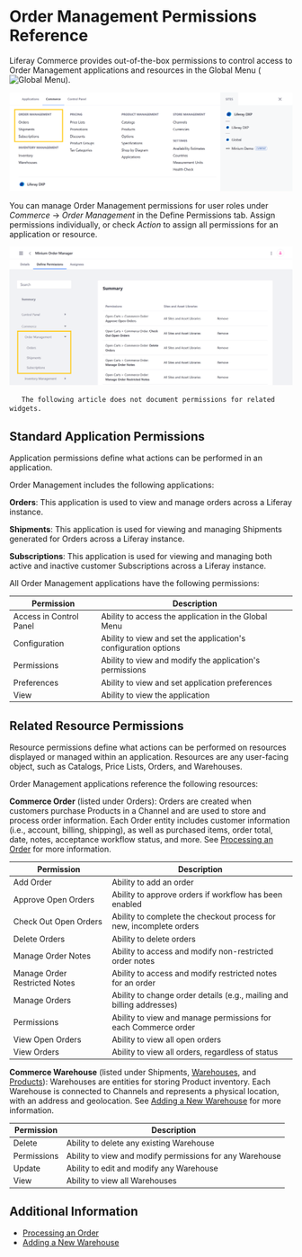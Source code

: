 # Order Management Permissions Reference

Liferay Commerce provides out-of-the-box permissions to control access to Order Management applications and resources in the Global Menu (![Global Menu](../../images/icon-applications-menu.png)).

![Control access to Order Management applications and resources.](./order-management-permissions-reference/images/01.png)

You can manage Order Management permissions for user roles under *Commerce* &rarr; *Order Management* in the Define Permissions tab. Assign permissions individually, or check *Action* to assign all permissions for an application or resource.

![Manage Order Management permissions for user roles in the Define Permissions tab.](./order-management-permissions-reference/images/02.png)

```note::
   The following article does not document permissions for related widgets.
```

## Standard Application Permissions

Application permissions define what actions can be performed in an application.

Order Management includes the following applications:

**Orders**: This application is used to view and manage orders across a Liferay instance.

**Shipments**: This application is used for viewing and managing Shipments generated for Orders across a Liferay instance.

**Subscriptions**: This application is used for viewing and managing both active and inactive customer Subscriptions across a Liferay instance.

All Order Management applications have the following permissions:

| Permission | Description |
| --- | --- |
| Access in Control Panel | Ability to access the application in the Global Menu |
| Configuration | Ability to view and set the application's configuration options |
| Permissions | Ability to view and modify the application's permissions |
| Preferences | Ability to view and set application preferences |
| View | Ability to view the application |

## Related Resource Permissions

Resource permissions define what actions can be performed on resources displayed or managed within an application. Resources are any user-facing object, such as Catalogs, Price Lists, Orders, and Warehouses.

Order Management applications reference the following resources:

**Commerce Order** (listed under Orders): Orders are created when customers purchase Products in a Channel and are used to store and process order information. Each Order entity includes customer information (i.e., account, billing, shipping), as well as purchased items, order total, date, notes, acceptance workflow status, and more. See [Processing an Order](../../orders-and-fulfillment/orders/processing-an-order.md) for more information.

| Permission | Description |
|---|---|
| Add Order | Ability to add an order |
| Approve Open Orders | Ability to approve orders if workflow has been enabled |
| Check Out Open Orders | Ability to complete the checkout process for new, incomplete orders |
| Delete Orders | Ability to delete orders |
| Manage Order Notes | Ability to access and modify non-restricted order notes |
| Manage Order Restricted Notes | Ability to access and modify restricted notes for an order |
| Manage Orders | Ability to change order details (e.g., mailing and billing addresses) |
| Permissions | Ability to view and manage permissions for each Commerce order |
| View Open Orders | Ability to view all open orders |
| View Orders | Ability to view all orders, regardless of status |

**Commerce Warehouse** (listed under Shipments, [Warehouses](./inventory-management-permissions-reference.md), and [Products](./product-management-permissions-reference.md)): Warehouses are entities for storing Product inventory. Each Warehouse is connected to Channels and represents a physical location, with an address and geolocation. See [Adding a New Warehouse](../../managing-a-catalog/managing-inventory/adding-a-new-warehouse.md) for more information.

| Permission | Description |
|---|---|
| Delete | Ability to delete any existing Warehouse |
| Permissions | Ability to view and modify permissions for any Warehouse |
| Update | Ability to edit and modify any Warehouse |
| View | Ability to view all Warehouses |

## Additional Information

* [Processing an Order](../../orders-and-fulfillment/orders/processing-an-order.md)
* [Adding a New Warehouse](../../managing-a-catalog/managing-inventory/adding-a-new-warehouse.md)
